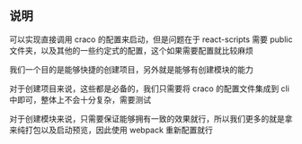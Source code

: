 ## 说明

可以实现直接调用 craco 的配置来启动，但是问题在于 react-scripts 需要 public 文件夹，以及其他的一些约定式的配置，这个如果需要配置就比较麻烦

我们一个目的是能够快捷的创建项目，另外就是能够有创建模块的能力

对于创建项目来说，这些都是必备的，我们只需要将 craco 的配置文件集成到 cli 中即可，整体上不会十分复杂，需要测试

对于创建模块来说，只需要保证能够拥有一致的效果就行，所以我们更多的就是拿来纯打包以及启动预览，因此使用 webpack 重新配置就行
